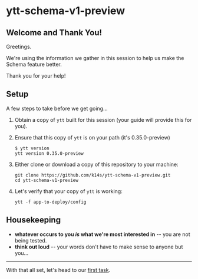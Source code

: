 # ytt-schema-v1-preview

## Welcome and Thank You!

Greetings.

We're using the information we gather in this session to help us make the Schema feature better.

Thank you for your help!

## Setup

A few steps to take before we get going...

1. Obtain a copy of `ytt` built for this session (your guide will provide this for you).

2. Ensure that this copy of `ytt` is on your path (it's 0.35.0-preview)
   ```console
   $ ytt version
   ytt version 0.35.0-preview
   ```

2. Either clone or download a copy of this repository to your machine:
   ```console
   git clone https://github.com/k14s/ytt-schema-v1-preview.git
   cd ytt-schema-v1-preview 
   ```
   
3. Let's verify that your copy of `ytt` is working:
   ```console
   ytt -f app-to-deploy/config
   ```

## Housekeeping

- **whatever occurs to you _is_ what we're most interested in** -- you are not being tested.
- **think out loud** -- your words don't have to make sense to anyone but you...

---

With that all set, let's head to our [first task](app-to-deploy/README.md).
